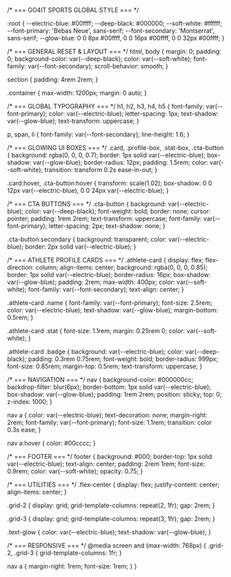 /* === GO4IT SPORTS GLOBAL STYLE === */

:root {
  --electric-blue: #00ffff;
  --deep-black: #000000;
  --soft-white: #ffffff;
  --font-primary: 'Bebas Neue', sans-serif;
  --font-secondary: 'Montserrat', sans-serif;
  --glow-blue: 0 0 8px #00ffff, 0 0 16px #00ffff, 0 0 32px #00ffff;
}

/* === GENERAL RESET & LAYOUT === */
html, body {
  margin: 0;
  padding: 0;
  background-color: var(--deep-black);
  color: var(--soft-white);
  font-family: var(--font-secondary);
  scroll-behavior: smooth;
}

section {
  padding: 4rem 2rem;
}

.container {
  max-width: 1200px;
  margin: 0 auto;
}

/* === GLOBAL TYPOGRAPHY === */
h1, h2, h3, h4, h5 {
  font-family: var(--font-primary);
  color: var(--electric-blue);
  letter-spacing: 1px;
  text-shadow: var(--glow-blue);
  text-transform: uppercase;
}

p, span, li {
  font-family: var(--font-secondary);
  line-height: 1.6;
}

/* === GLOWING UI BOXES === */
.card, .profile-box, .stat-box, .cta-button {
  background: rgba(0, 0, 0, 0.7);
  border: 1px solid var(--electric-blue);
  box-shadow: var(--glow-blue);
  border-radius: 12px;
  padding: 1.5rem;
  color: var(--soft-white);
  transition: transform 0.2s ease-in-out;
}

.card:hover, .cta-button:hover {
  transform: scale(1.02);
  box-shadow: 0 0 12px var(--electric-blue), 0 0 24px var(--electric-blue);
}

/* === CTA BUTTONS === */
.cta-button {
  background: var(--electric-blue);
  color: var(--deep-black);
  font-weight: bold;
  border: none;
  cursor: pointer;
  padding: 1rem 2rem;
  text-transform: uppercase;
  font-family: var(--font-primary);
  letter-spacing: 2px;
  text-shadow: none;
}

.cta-button.secondary {
  background: transparent;
  color: var(--electric-blue);
  border: 2px solid var(--electric-blue);
}

/* === ATHLETE PROFILE CARDS === */
.athlete-card {
  display: flex;
  flex-direction: column;
  align-items: center;
  background: rgba(0, 0, 0, 0.85);
  border: 1px solid var(--electric-blue);
  border-radius: 16px;
  box-shadow: var(--glow-blue);
  padding: 2rem;
  max-width: 400px;
  color: var(--soft-white);
  font-family: var(--font-secondary);
  text-align: center;
}

.athlete-card .name {
  font-family: var(--font-primary);
  font-size: 2.5rem;
  color: var(--electric-blue);
  text-shadow: var(--glow-blue);
  margin-bottom: 0.5rem;
}

.athlete-card .stat {
  font-size: 1.1rem;
  margin: 0.25rem 0;
  color: var(--soft-white);
}

.athlete-card .badge {
  background: var(--electric-blue);
  color: var(--deep-black);
  padding: 0.3rem 0.75rem;
  font-weight: bold;
  border-radius: 999px;
  font-size: 0.85rem;
  margin-top: 0.5rem;
  text-transform: uppercase;
}

/* === NAVIGATION === */
nav {
  background-color: #000000cc;
  backdrop-filter: blur(6px);
  border-bottom: 1px solid var(--electric-blue);
  box-shadow: var(--glow-blue);
  padding: 1rem 2rem;
  position: sticky;
  top: 0;
  z-index: 1000;
}

nav a {
  color: var(--electric-blue);
  text-decoration: none;
  margin-right: 2rem;
  font-family: var(--font-primary);
  font-size: 1.1rem;
  transition: color 0.3s ease;
}

nav a:hover {
  color: #00cccc;
}

/* === FOOTER === */
footer {
  background: #000;
  border-top: 1px solid var(--electric-blue);
  text-align: center;
  padding: 2rem 1rem;
  font-size: 0.9rem;
  color: var(--soft-white);
  opacity: 0.75;
}

/* === UTILITIES === */
.flex-center {
  display: flex;
  justify-content: center;
  align-items: center;
}

.grid-2 {
  display: grid;
  grid-template-columns: repeat(2, 1fr);
  gap: 2rem;
}

.grid-3 {
  display: grid;
  grid-template-columns: repeat(3, 1fr);
  gap: 2rem;
}

.text-glow {
  color: var(--electric-blue);
  text-shadow: var(--glow-blue);
}

/* === RESPONSIVE === */
@media screen and (max-width: 768px) {
  .grid-2, .grid-3 {
    grid-template-columns: 1fr;
  }

  nav a {
    margin-right: 1rem;
    font-size: 1rem;
  }
}
